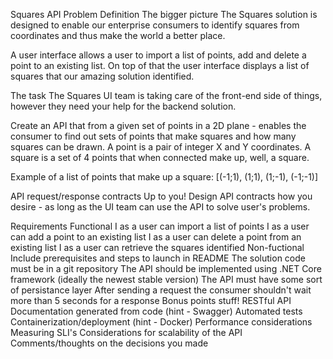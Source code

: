 Squares API
Problem Definition
The bigger picture
The Squares solution is designed to enable our enterprise consumers to identify squares from coordinates and thus make the world a better place.

A user interface allows a user to import a list of points, add and delete a point to an existing list. On top of that the user interface displays a list of squares that our amazing solution identified.

The task
The Squares UI team is taking care of the front-end side of things, however they need your help for the backend solution.

Create an API that from a given set of points in a 2D plane - enables the consumer to find out sets of points that make squares and how many squares can be drawn. A point is a pair of integer X and Y coordinates. A square is a set of 4 points that when connected make up, well, a square.

Example of a list of points that make up a square:
[(-1;1), (1;1), (1;-1), (-1;-1)]

API request/response contracts
Up to you! Design API contracts how you desire - as long as the UI team can use the API to solve user's problems.

Requirements
Functional
I as a user can import a list of points
I as a user can add a point to an existing list
I as a user can delete a point from an existing list
I as a user can retrieve the squares identified
Non-fuctional
Include prerequisites and steps to launch in README
The solution code must be in a git repository
The API should be implemented using .NET Core framework (ideally the newest stable version)
The API must have some sort of persistance layer
After sending a request the consumer shouldn't wait more than 5 seconds for a response
Bonus points stuff!
RESTful API
Documentation generated from code (hint - Swagger)
Automated tests
Containerization/deployment (hint - Docker)
Performance considerations
Measuring SLI's
Considerations for scalability of the API
Comments/thoughts on the decisions you made
